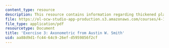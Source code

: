 ```yaml
---
content_type: resource
description: This resource contains information regarding thickened plane + the explosion.
file: https://ol-ocw-studio-app-production.s3.amazonaws.com/courses/4-105-geometric-disciplines-and-architecture-skills-reciprocal-methodologies-fall-2012/aa88d9d1fc4464c926efd5959856f2cf_MIT4_105F12_Axon_Ex3_AS.pdf
file_type: application/pdf
resourcetype: Document
title: 'Exercise 3: Axonometric from Austin W. Smith'
uid: aa88d9d1-fc44-64c9-26ef-d5959856f2cf
---
```

